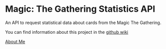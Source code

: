 # Magic: The Gathering Statistics API

An API to request statistical data about cards from the Magic The Gathering.

You can find information about this project in the [github wiki](https://github.com/AlexDarigan/DataScience-MachineLearning/wiki)

[About Me](https://github.com/AlexDarigan/DataScience-MachineLearning/wiki/About-Me)
